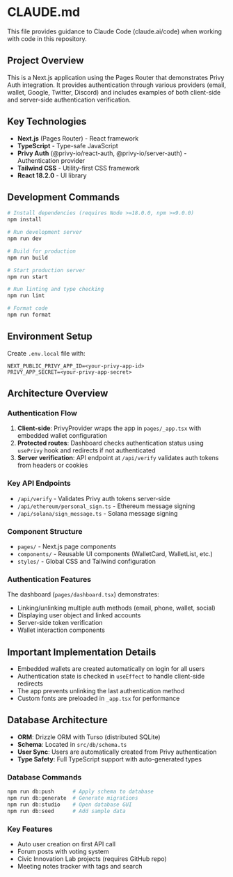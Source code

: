 # CLAUDE.md

This file provides guidance to Claude Code (claude.ai/code) when working with code in this repository.

## Project Overview

This is a Next.js application using the Pages Router that demonstrates Privy Auth integration. It provides authentication through various providers (email, wallet, Google, Twitter, Discord) and includes examples of both client-side and server-side authentication verification.

## Key Technologies

- **Next.js** (Pages Router) - React framework
- **TypeScript** - Type-safe JavaScript
- **Privy Auth** (@privy-io/react-auth, @privy-io/server-auth) - Authentication provider
- **Tailwind CSS** - Utility-first CSS framework
- **React 18.2.0** - UI library

## Development Commands

```bash
# Install dependencies (requires Node >=18.0.0, npm >=9.0.0)
npm install

# Run development server
npm run dev

# Build for production
npm run build

# Start production server
npm run start

# Run linting and type checking
npm run lint

# Format code
npm run format
```

## Environment Setup

Create `.env.local` file with:
```
NEXT_PUBLIC_PRIVY_APP_ID=<your-privy-app-id>
PRIVY_APP_SECRET=<your-privy-app-secret>
```

## Architecture Overview

### Authentication Flow
1. **Client-side**: PrivyProvider wraps the app in `pages/_app.tsx` with embedded wallet configuration
2. **Protected routes**: Dashboard checks authentication status using `usePrivy` hook and redirects if not authenticated
3. **Server verification**: API endpoint at `/api/verify` validates auth tokens from headers or cookies

### Key API Endpoints
- `/api/verify` - Validates Privy auth tokens server-side
- `/api/ethereum/personal_sign.ts` - Ethereum message signing
- `/api/solana/sign_message.ts` - Solana message signing

### Component Structure
- `pages/` - Next.js page components
- `components/` - Reusable UI components (WalletCard, WalletList, etc.)
- `styles/` - Global CSS and Tailwind configuration

### Authentication Features
The dashboard (`pages/dashboard.tsx`) demonstrates:
- Linking/unlinking multiple auth methods (email, phone, wallet, social)
- Displaying user object and linked accounts
- Server-side token verification
- Wallet interaction components

## Important Implementation Details

- Embedded wallets are created automatically on login for all users
- Authentication state is checked in `useEffect` to handle client-side redirects
- The app prevents unlinking the last authentication method
- Custom fonts are preloaded in `_app.tsx` for performance

## Database Architecture

- **ORM**: Drizzle ORM with Turso (distributed SQLite)
- **Schema**: Located in `src/db/schema.ts`
- **User Sync**: Users are automatically created from Privy authentication
- **Type Safety**: Full TypeScript support with auto-generated types

### Database Commands
```bash
npm run db:push      # Apply schema to database
npm run db:generate  # Generate migrations
npm run db:studio    # Open database GUI
npm run db:seed      # Add sample data
```

### Key Features
- Auto user creation on first API call
- Forum posts with voting system
- Civic Innovation Lab projects (requires GitHub repo)
- Meeting notes tracker with tags and search